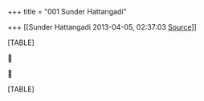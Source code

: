 +++
title = "001 Sunder Hattangadi"

+++
[[Sunder Hattangadi	2013-04-05, 02:37:03 [Source](https://groups.google.com/g/samskrita/c/NRgpJRckico)]]



[TABLE]





[TABLE]

